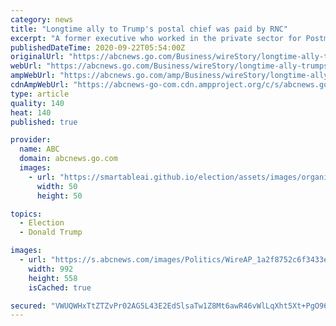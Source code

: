 ```yaml
---
category: news
title: "Longtime ally to Trump's postal chief was paid by RNC"
excerpt: "A former executive who worked in the private sector for Postmaster General Louis DeJoy is now on the payroll of President Donald Trump’s reelection effort"
publishedDateTime: 2020-09-22T05:54:00Z
originalUrl: "https://abcnews.go.com/Business/wireStory/longtime-ally-trumps-postal-chief-paid-rnc-73157800"
webUrl: "https://abcnews.go.com/Business/wireStory/longtime-ally-trumps-postal-chief-paid-rnc-73157800"
ampWebUrl: "https://abcnews.go.com/amp/Business/wireStory/longtime-ally-trumps-postal-chief-paid-rnc-73157800"
cdnAmpWebUrl: "https://abcnews-go-com.cdn.ampproject.org/c/s/abcnews.go.com/amp/Business/wireStory/longtime-ally-trumps-postal-chief-paid-rnc-73157800"
type: article
quality: 140
heat: 140
published: true

provider:
  name: ABC
  domain: abcnews.go.com
  images:
    - url: "https://smartableai.github.io/election/assets/images/organizations/abcnews.go.com-50x50.jpg"
      width: 50
      height: 50

topics:
  - Election
  - Donald Trump

images:
  - url: "https://s.abcnews.com/images/Politics/WireAP_1a2f8752c6f3433ea6cebe1bf54016cc_16x9_992.jpg"
    width: 992
    height: 558
    isCached: true

secured: "VWUQWHxTtZTZvPr02AG5L43E2EdSlsaTw1Z8Mt6awR46vWlLqXht5Xt+PgO96ZJEh6UW4YnxVd2D61MLzwFAcvw0AAMNCvRYuIgz6vdgeiCXU5jFPbaqf4jLZcX50z7oDmo5Rb93ZITDgPkTzZAArjhXoFjD+oPsny4tBB9FITYuFhACw0v0nnBGOwBngXY8nlmg5BgwU1KcVyDsojyJOMayvD5C/s3WF22Qo+MVGQ1yPse/hI+c48w6hkuLC5RnEcMFajWthk3OQBPktVnIHLhW3LXz2Bma5aWPTo7sNGeqaPrBANsp6wcYNa/N+/nChwT3IrpOBd9Bo685iulSwNbfnJ7d46z791pFsz4dX08=;LGeH9j7O/5ipnCkVAfxKfQ=="
---
```


